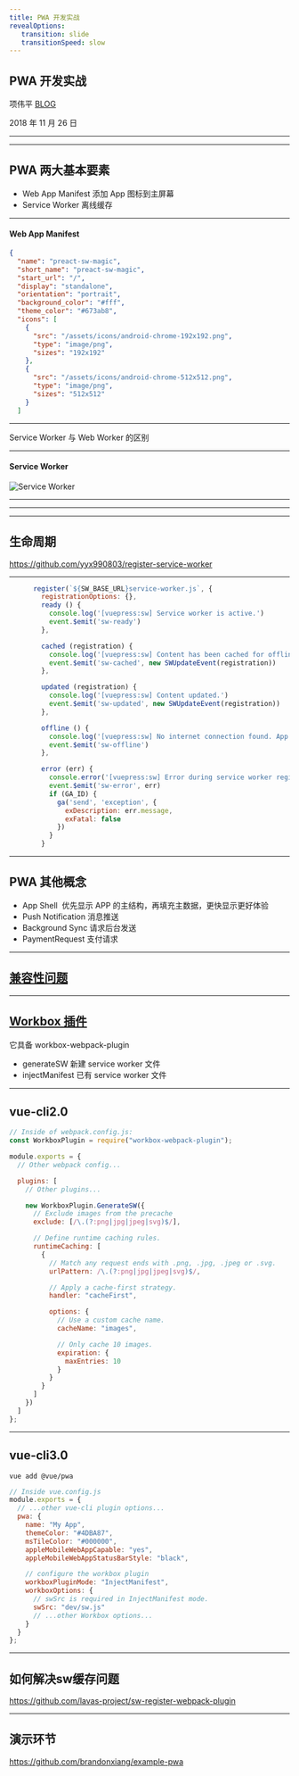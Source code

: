 ```yaml
---
title: PWA 开发实战
revealOptions: 
   transition: slide
   transitionSpeed: slow
---
```


## PWA 开发实战

项伟平 [BLOG](https://brandonxiang.vercel.app/)

2018 年 11 月 26 日

---

<!-- .slide: data-background="white" data-background-image="https://keynote.vercel.app/public/img/qrcode.jpg" data-background-size="contain" -->

---

## PWA 两大基本要素

- Web App Manifest 添加 App 图标到主屏幕
- Service Worker 离线缓存

---

#### Web App Manifest

```json
{
  "name": "preact-sw-magic",
  "short_name": "preact-sw-magic",
  "start_url": "/",
  "display": "standalone",
  "orientation": "portrait",
  "background_color": "#fff",
  "theme_color": "#673ab8",
  "icons": [
    {
      "src": "/assets/icons/android-chrome-192x192.png",
      "type": "image/png",
      "sizes": "192x192"
    },
    {
      "src": "/assets/icons/android-chrome-512x512.png",
      "type": "image/png",
      "sizes": "512x512"
    }
  ]

```

---

Service Worker 与 Web Worker 的区别

---

#### Service Worker

![Service Worker](https://keynote.vercel.app/public/img/stale-while-revalidate.png)

---

<!-- .slide: data-background="white" data-background-image="https://keynote.vercel.app/public/img/pwa-chrome.png" data-background-size="contain" -->


---

<!-- .slide: data-background="white" data-background-image="https://keynote.vercel.app/public/img/pwa-lifecycle.jpg" data-background-size="contain" -->

---

## 生命周期

https://github.com/yyx990803/register-service-worker

---

```javascript
      register(`${SW_BASE_URL}service-worker.js`, {
        registrationOptions: {},
        ready () {
          console.log('[vuepress:sw] Service worker is active.')
          event.$emit('sw-ready')
        },

        cached (registration) {
          console.log('[vuepress:sw] Content has been cached for offline use.')
          event.$emit('sw-cached', new SWUpdateEvent(registration))
        },

        updated (registration) {
          console.log('[vuepress:sw] Content updated.')
          event.$emit('sw-updated', new SWUpdateEvent(registration))
        },

        offline () {
          console.log('[vuepress:sw] No internet connection found. App is running in offline mode.')
          event.$emit('sw-offline')
        },

        error (err) {
          console.error('[vuepress:sw] Error during service worker registration:', err)
          event.$emit('sw-error', err)
          if (GA_ID) {
            ga('send', 'exception', {
              exDescription: err.message,
              exFatal: false
            })
          }
        }
```

---

## PWA 其他概念

- App Shell  优先显示 APP 的主结构，再填充主数据，更快显示更好体验
- Push Notification 消息推送
- Background Sync 请求后台发送
- PaymentRequest 支付请求

---

## [兼容性问题](https://lavas.baidu.com/ready)

---

## [Workbox 插件](https://developers.google.com/web/tools/workbox/)

它具备 workbox-webpack-plugin

- generateSW 新建 service worker 文件
- injectManifest 已有 service worker 文件

---

## vue-cli2.0

```javascript
// Inside of webpack.config.js:
const WorkboxPlugin = require("workbox-webpack-plugin");

module.exports = {
  // Other webpack config...

  plugins: [
    // Other plugins...

    new WorkboxPlugin.GenerateSW({
      // Exclude images from the precache
      exclude: [/\.(?:png|jpg|jpeg|svg)$/],

      // Define runtime caching rules.
      runtimeCaching: [
        {
          // Match any request ends with .png, .jpg, .jpeg or .svg.
          urlPattern: /\.(?:png|jpg|jpeg|svg)$/,

          // Apply a cache-first strategy.
          handler: "cacheFirst",

          options: {
            // Use a custom cache name.
            cacheName: "images",

            // Only cache 10 images.
            expiration: {
              maxEntries: 10
            }
          }
        }
      ]
    })
  ]
};
```

---

## vue-cli3.0

```shell
vue add @vue/pwa
```

```javascript
// Inside vue.config.js
module.exports = {
  // ...other vue-cli plugin options...
  pwa: {
    name: "My App",
    themeColor: "#4DBA87",
    msTileColor: "#000000",
    appleMobileWebAppCapable: "yes",
    appleMobileWebAppStatusBarStyle: "black",

    // configure the workbox plugin
    workboxPluginMode: "InjectManifest",
    workboxOptions: {
      // swSrc is required in InjectManifest mode.
      swSrc: "dev/sw.js"
      // ...other Workbox options...
    }
  }
};
```

---

## 如何解决sw缓存问题

https://github.com/lavas-project/sw-register-webpack-plugin

---

## 演示环节

https://github.com/brandonxiang/example-pwa

